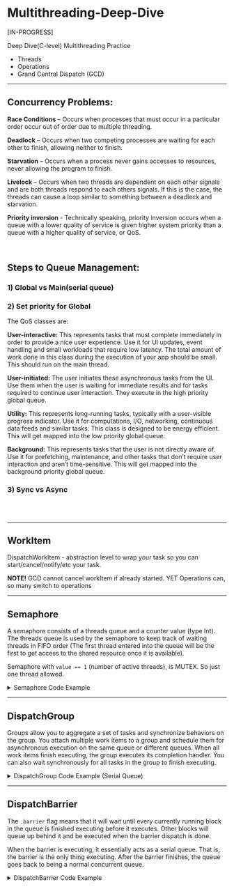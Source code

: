 # Multithreading-Deep-Dive
[IN-PROGRESS]


Deep Dive(C-level) Multithreading Practice
- Threads
- Operations
- Grand Central Dispatch (GCD)
- - -

 ## Concurrency Problems:
 
  **Race Conditions** – Occurs when processes that must occur in a particular order occur out of order due to multiple threading.
 
  **Deadlock** – Occurs when two competing processes are waiting for each other to finish, allowing neither to finish.

  **Starvation** – Occurs when a process never gains accesses to resources, never allowing the program to finish.

  **Livelock** – Occurs when two threads are dependent on each other signals and are both threads respond to each others signals. If this is the case, the threads can cause a loop similar to something between a deadlock and starvation.
 
  **Priority inversion** - Technically speaking, priority inversion occurs when a queue with a lower quality of service is given higher system priority than a queue with a higher quality of service, or QoS.
 

</br>



## Steps to Queue Management:
### 1) Global vs Main(serial queue)
### 2) Set priority for Global

The QoS classes are:

**User-interactive:** This represents tasks that must complete immediately in order to provide a nice user experience. Use it for UI updates, event handling and small workloads that require low latency. The total amount of work done in this class during the execution of your app should be small. This should run on the main thread.

**User-initiated:** The user initiates these asynchronous tasks from the UI. Use them when the user is waiting for immediate results and for tasks required to continue user interaction. They execute in the high priority global queue.

**Utility:** This represents long-running tasks, typically with a user-visible progress indicator. Use it for computations, I/O, networking, continuous data feeds and similar tasks. This class is designed to be energy efficient. This will get mapped into the low priority global queue.

**Background:** This represents tasks that the user is not directly aware of. Use it for prefetching, maintenance, and other tasks that don’t require user interaction and aren’t time-sensitive. This will get mapped into the background priority global queue.


### 3) Sync vs Async

<br>
<br>

----


## WorkItem

 DispatchWorkItem - abstraction level to wrap your task so you can start/cancel/notify/etc your task. <p>
 
 **NOTE!**  GCD cannot cancel workItem if already started. YET Operations can, so many switch to operations


----

## Semaphore

A semaphore consists of a threads queue and a counter value (type Int). The threads queue is used by the semaphore to keep track of waiting threads in FIFO order (The first thread entered into the queue will be the first to get access to the shared resource once it is available).

Semaphore with `value == 1` (number of active threads), is MUTEX. So just one thread allowed.

<details>
  <summary markdown="span">Semaphore Code Example</summary>

```
let semaphore = DispatchSemaphore(value: 0)

queue.async {
    semaphore.wait() // value-=1 , leaving one thread available
    sleep(3)
    print(Thread.current)
    print("Method 1")
    semaphore.signal() // value+=1, adding one more thread
}

```
</details>

----

## DispatchGroup

Groups allow you to aggregate a set of tasks and synchronize behaviors on the group. You attach multiple work items to a group and schedule them for asynchronous execution on the same queue or different queues. When all work items finish executing, the group executes its completion handler. You can also wait synchronously for all tasks in the group to finish executing.

<details>
  <summary markdown="span">DispatchGroup Code Example (Serial Queue)</summary>

```
class DispatchGroupTest1{
    
    private let queueSerial = DispatchQueue(label: "DispatchGroupQueue1")
    private let groupRed = DispatchGroup()
    
    func loadInfo(){
        queueSerial.async(group: groupRed){
            sleep(1)
            print("1")
        }
        
        queueSerial.async(group: groupRed){
            sleep(1)
            print("2")
        }
        // Similar to WorkItem
        groupRed.notify(queue: .main) {
            print("Finished All")
        }
    }
}

```
</details>


----

## DispatchBarrier

The `.barrier` flag means that it will wait until every currently running block in the queue is finished executing before it executes. Other blocks will queue up behind it and be executed when the barrier dispatch is done.

When the barrier is executing, it essentially acts as a serial queue. That is, the barrier is the only thing executing. After the barrier finishes, the queue goes back to being a normal concurrent queue. 

<details>
  <summary markdown="span">DispatchBarrier Code Example</summary>

```
private let concurrentQueue = DispatchQueue(label: "com.gcd.dispatchBarrier", attributes: .concurrent)
for value in 1...5 {
    concurrentQueue.async() {
        print("async \(value)")
    }
}
for value in 6...10 {
    concurrentQueue.async(flags: .barrier) {
        print("barrier \(value)")
    }
}
for value in 11...15 {
    concurrentQueue.async() {
        print("sync \(value)")
    }
}


PRINTOUT:
async 1
async 5
async 2
async 3
async 4
barrier 6
barrier 7
barrier 8
barrier 9
barrier 10
sync 11
sync 12
sync 13
sync 14
sync 15


```
</details>
